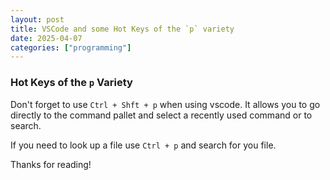 ```yaml
---
layout: post
title: VSCode and some Hot Keys of the `p` variety
date: 2025-04-07
categories: ["programming"]
---
```


### Hot Keys of the `p` Variety
Don't forget to use `Ctrl + Shft + p` when using vscode. It allows you to go directly to the command pallet and select a recently used command or to search. 

If you need to look up a file use `Ctrl + p` and search for you file. 

Thanks for reading!

